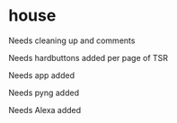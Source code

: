 # house

Needs cleaning up and comments

Needs hardbuttons added per page of TSR

Needs app added

Needs pyng added

Needs Alexa added

